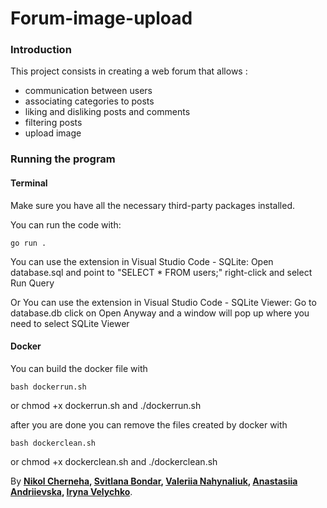 # Forum-image-upload

### Introduction
This project consists in creating a web forum that allows :
* communication between users
* associating categories to posts
* liking and disliking posts and comments
* filtering posts
* upload image 

### Running the program

#### Terminal
Make sure you have all the necessary third-party packages installed.

You can run the code with:
```
go run .
```
You can use the extension in Visual Studio Code - SQLite:
Open database.sql and point to "SELECT * FROM users;" right-click and select Run Query 

Or You can use the extension in Visual Studio Code - SQLite Viewer: 
Go to database.db click on Open Anyway and a window will pop up where you need to select SQLite Viewer

#### Docker
You can build the docker file with 
```
bash dockerrun.sh
```
or chmod +x dockerrun.sh and ./dockerrun.sh

after you are done you can remove the files created by docker with 
```
bash dockerclean.sh
```
or chmod +x dockerclean.sh and ./dockerclean.sh


By **[Nikol Cherneha](https://01.kood.tech/git/ncherneh), [Svitlana Bondar](https://01.kood.tech/git/sbondar), [Valeriia Nahynaliuk](https://01.kood.tech/git/vnahynal), [Anastasiia Andriievska](https://01.kood.tech/git/aandriie), [Iryna Velychko](https://01.kood.tech/git/ivelychk)**.
